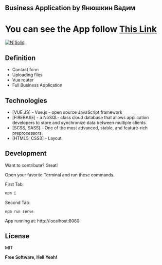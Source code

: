 ## Business Application by Янюшкин Вадим
# You can see the App follow [This Link](https://business-application.vercel.app/)

[![N|Solid](https://i.ibb.co/vHpsNKL/logo.png)](https://nodesource.com/products/nsolid)
## Definition

- Contact form 
- Uploading files
- Vue router
- Full Business Application


## Technologies
- [VUE.JS] - Vue.js - open source JavaScript framework
- [FIREBASE] - a NoSQL- class cloud database that allows application developers to store and synchronize data between multiple clients.
- [SCSS, SASS] - One of the most advanced, stable, and feature-rich preprocessors.
- [HTML5, CSS3] - Layout.




## Development

Want to contribute? Great!


Open your favorite Terminal and run these commands.

First Tab:

```sh
npm i
```

Second Tab:

```sh
npm run serve
```

 App running at:
 http://localhost:8080


## License

MIT

**Free Software, Hell Yeah!**
